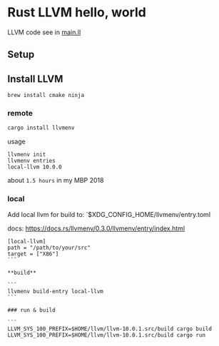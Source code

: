 # Rust LLVM hello, world

LLVM code see in [main.ll](main.ll)

## Setup

## Install LLVM

```
brew install cmake ninja
```

### remote

```bash
cargo install llvmenv
```

usage

```
llvmenv init
llvmenv entries
local-llvm 10.0.0
```

about `1.5 hours` in my MBP 2018

### local

Add local llvm for build to: `$XDG_CONFIG_HOME/llvmenv/entry.toml

docs: https://docs.rs/llvmenv/0.3.0/llvmenv/entry/index.html

````
[local-llvm]
path = "/path/to/your/src"
target = ["X86"]
```

**build**

```
llvmenv build-entry local-llvm
```

### run & build

```
LLVM_SYS_100_PREFIX=$HOME/llvm/llvm-10.0.1.src/build cargo build
LLVM_SYS_100_PREFIX=$HOME/llvm/llvm-10.0.1.src/build cargo run
````
